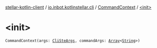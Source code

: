 [stellar-kotlin-client](../../index.md) / [io.inbot.kotlinstellar.cli](../index.md) / [CommandContext](index.md) / [&lt;init&gt;](./-init-.md)

# &lt;init&gt;

`CommandContext(args: `[`CliSteArgs`](../-cli-ste-args/index.md)`, commandArgs: `[`Array`](https://kotlinlang.org/api/latest/jvm/stdlib/kotlin/-array/index.html)`<`[`String`](https://kotlinlang.org/api/latest/jvm/stdlib/kotlin/-string/index.html)`>)`